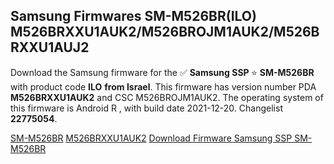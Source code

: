 <h2>Samsung Firmwares SM-M526BR(ILO) M526BRXXU1AUK2/M526BROJM1AUK2/M526BRXXU1AUJ2</h2>
Download the Samsung firmware for the ✅ <strong>Samsung SSP </strong> ⭐ <strong>SM-M526BR</strong> with product code <strong>ILO</strong> <strong> from Israel</strong>. This firmware has version number PDA <strong>M526BRXXU1AUK2</strong> and CSC M526BROJM1AUK2. The operating system of this firmware is Android R , with build date 2021-12-20. Changelist <strong>22775054</strong>.

[SM-M526BR](https://samfirm.shop/samsung/model/SM-M526BR)
[M526BRXXU1AUK2](https://samfirm.shop/samsung/pda/M526BRXXU1AUK2)
[Download Firmware Samsung SSP SM-M526BR](https://samfirm.shop/samsung/firmware/483961)
